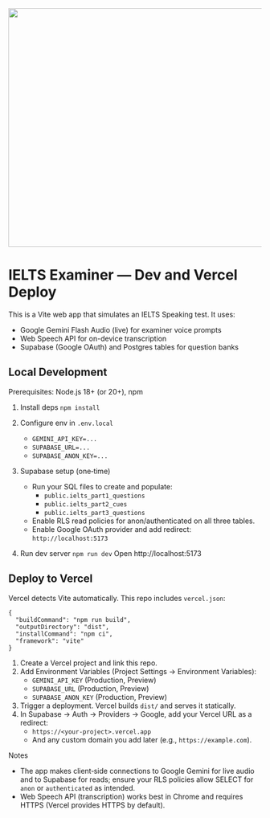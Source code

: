<div align="center">
<img width="1200" height="475" alt="GHBanner" src="https://github.com/user-attachments/assets/0aa67016-6eaf-458a-adb2-6e31a0763ed6" />
</div>

# IELTS Examiner — Dev and Vercel Deploy

This is a Vite web app that simulates an IELTS Speaking test. It uses:
- Google Gemini Flash Audio (live) for examiner voice prompts
- Web Speech API for on-device transcription
- Supabase (Google OAuth) and Postgres tables for question banks

## Local Development

Prerequisites: Node.js 18+ (or 20+), npm

1) Install deps
   `npm install`

2) Configure env in `.env.local`
   - `GEMINI_API_KEY=...`
   - `SUPABASE_URL=...`
   - `SUPABASE_ANON_KEY=...`

3) Supabase setup (one‑time)
   - Run your SQL files to create and populate:
     - `public.ielts_part1_questions`
     - `public.ielts_part2_cues`
     - `public.ielts_part3_questions`
   - Enable RLS read policies for anon/authenticated on all three tables.
   - Enable Google OAuth provider and add redirect: `http://localhost:5173`

4) Run dev server
   `npm run dev`
   Open http://localhost:5173

## Deploy to Vercel

Vercel detects Vite automatically. This repo includes `vercel.json`:
```
{
  "buildCommand": "npm run build",
  "outputDirectory": "dist",
  "installCommand": "npm ci",
  "framework": "vite"
}
```

1) Create a Vercel project and link this repo.
2) Add Environment Variables (Project Settings → Environment Variables):
   - `GEMINI_API_KEY` (Production, Preview)
   - `SUPABASE_URL` (Production, Preview)
   - `SUPABASE_ANON_KEY` (Production, Preview)
3) Trigger a deployment. Vercel builds `dist/` and serves it statically.
4) In Supabase → Auth → Providers → Google, add your Vercel URL as a redirect:
   - `https://<your-project>.vercel.app`
   - And any custom domain you add later (e.g., `https://example.com`).

Notes
- The app makes client‑side connections to Google Gemini for live audio and to Supabase for reads; ensure your RLS policies allow SELECT for `anon` or `authenticated` as intended.
- Web Speech API (transcription) works best in Chrome and requires HTTPS (Vercel provides HTTPS by default).
